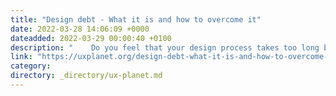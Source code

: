```yaml
---
title: "Design debt - What it is and how to overcome it"
date: 2022-03-28 14:06:09 +0000
dateadded: 2022-03-29 00:00:40 +0100
description: "    Do you feel that your design process takes too long because designers must account for a jungle of features? If you are in a place where a…  Continue reading on UX Planet »  "
link: "https://uxplanet.org/design-debt-what-it-is-and-how-to-overcome-it-81462c51f890?source=rss----819cc2aaeee0---4"
category:
directory: _directory/ux-planet.md
---
```

